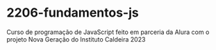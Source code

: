 # 2206-fundamentos-js
Curso de programação de JavaScript feito em parceria da Alura com o projeto Nova Geração do Instituto Caldeira 2023
